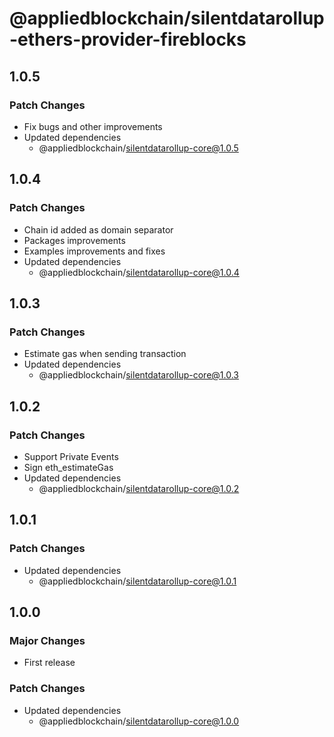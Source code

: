 # @appliedblockchain/silentdatarollup-ethers-provider-fireblocks

## 1.0.5

### Patch Changes

- Fix bugs and other improvements
- Updated dependencies
  - @appliedblockchain/silentdatarollup-core@1.0.5

## 1.0.4

### Patch Changes

- Chain id added as domain separator
- Packages improvements
- Examples improvements and fixes
- Updated dependencies
  - @appliedblockchain/silentdatarollup-core@1.0.4

## 1.0.3

### Patch Changes

- Estimate gas when sending transaction
- Updated dependencies
  - @appliedblockchain/silentdatarollup-core@1.0.3

## 1.0.2

### Patch Changes

- Support Private Events
- Sign eth_estimateGas
- Updated dependencies
  - @appliedblockchain/silentdatarollup-core@1.0.2

## 1.0.1

### Patch Changes

- Updated dependencies
  - @appliedblockchain/silentdatarollup-core@1.0.1

## 1.0.0

### Major Changes

- First release

### Patch Changes

- Updated dependencies
  - @appliedblockchain/silentdatarollup-core@1.0.0
